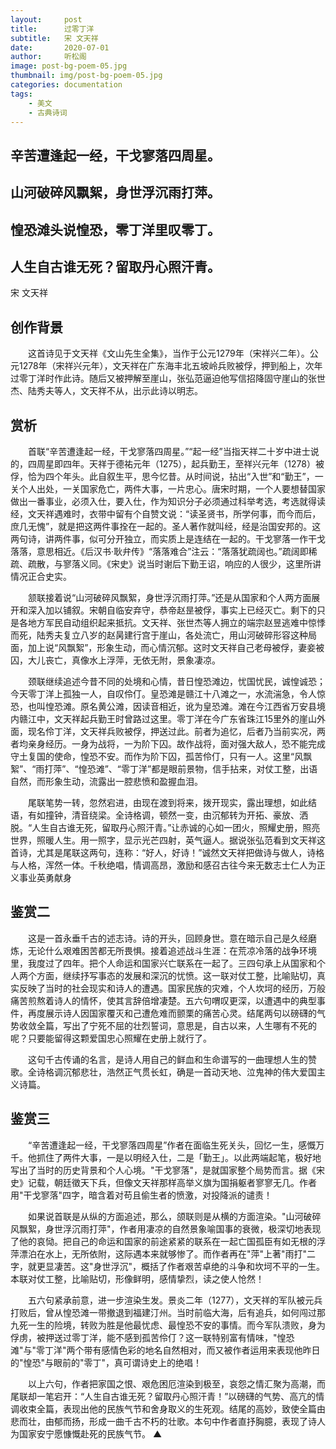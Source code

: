 ```yaml
---
layout:     post
title:      过零丁洋
subtitle:   宋 文天祥
date:       2020-07-01
author:     听松阁
image: post-bg-poem-05.jpg
thumbnail: img/post-bg-poem-05.jpg
categories: documentation
tags:
    - 美文
    - 古典诗词
---
```


## 辛苦遭逢起一经，干戈寥落四周星。

## 山河破碎风飘絮，身世浮沉雨打萍。

## 惶恐滩头说惶恐，零丁洋里叹零丁。

## 人生自古谁无死？留取丹心照汗青。

宋 文天祥

## 创作背景



　　这首诗见于文天祥《文山先生全集》，当作于公元1279年（宋祥兴二年）。公元1278年（宋祥兴元年），文天祥在广东海丰北五坡岭兵败被俘，押到船上，次年过零丁洋时作此诗。随后又被押解至崖山，张弘范逼迫他写信招降固守崖山的张世杰、陆秀夫等人，文天祥不从，出示此诗以明志。





## 赏析



　　首联“辛苦遭逢起一经，干戈寥落四周星。”“起一经”当指天祥二十岁中进士说的，四周星即四年。天祥于德祐元年（1275），起兵勤王，至祥兴元年（1278）被俘，恰为四个年头。此自叙生平，思今忆昔。从时间说，拈出“入世”和“勤王”，一关个人出处，一关国家危亡，两件大事，一片忠心。唐宋时期，一个人要想替国家做出一番事业，必须入仕，要入仕，作为知识分子必须通过科举考选，考选就得读经，文天祥遇难时，衣带中留有个自赞文说：“读圣贤书，所学何事，而今而后，庶几无愧”，就是把这两件事拴在一起的。圣人著作就叫经，经是治国安邦的。这两句诗，讲两件事，似可分开独立，而实质上是连结在一起的。干戈寥落一作干戈落落，意思相近。《后汉书·耿弁传》“落落难合”注云：“落落犹疏阔也。”疏阔即稀疏、疏散，与寥落义同。《宋史》说当时谢后下勤王诏，响应的人很少，这里所讲情况正合史实。



　　颔联接着说“山河破碎风飘絮，身世浮沉雨打萍。”还是从国家和个人两方面展开和深入加以铺叙。宋朝自临安弃守，恭帝赵昰被俘，事实上已经灭亡。剩下的只是各地方军民自动组织起来抵抗。文天祥、张世杰等人拥立的端宗赵昱逃难中惊悸而死，陆秀夫复立八岁的赵昺建行宫于崖山，各处流亡，用山河破碎形容这种局面，加上说“风飘絮”，形象生动，而心情沉郁。这时文天祥自己老母被俘，妻妾被囚，大儿丧亡，真像水上浮萍，无依无附，景象凄凉。



　　颈联继续追述今昔不同的处境和心情，昔日惶恐滩边，忧国忧民，诚惶诚恐；今天零丁洋上孤独一人，自叹伶仃。皇恐滩是赣江十八滩之一，水流湍急，令人惊恐，也叫惶恐滩。原名黄公滩，因读音相近，讹为皇恐滩。滩在今江西省万安县境内赣江中，文天祥起兵勤王时曾路过这里。零丁洋在今广东省珠江15里外的崖山外面，现名伶丁洋，文天祥兵败被俘，押送过此。前者为追忆，后者乃当前实况，两者均亲身经历。一身为战将，一为阶下囚。故作战将，面对强大敌人，恐不能完成守土复国的使命，惶恐不安。而作为阶下囚，孤苦伶仃，只有一人。这里“风飘絮”、“雨打萍”、“惶恐滩”、“零丁洋”都是眼前景物，信手拈来，对仗工整，出语自然，而形象生动，流露出一腔悲愤和盈握血泪。



　　尾联笔势一转，忽然宕进，由现在渡到将来，拨开现实，露出理想，如此结语，有如撞钟，清音绕梁。全诗格调，顿然一变，由沉郁转为开拓、豪放、洒脱。“人生自古谁无死，留取丹心照汗青。”让赤诚的心如一团火，照耀史册，照亮世界，照暖人生。用一照字，显示光芒四射，英气逼人。据说张弘范看到文天祥这首诗，尤其是尾联这两句，连称：“好人，好诗！”诚然文天祥把做诗与做人，诗格与人格，浑然一体。千秋绝唱，情调高昂，激励和感召古往今来无数志士仁人为正义事业英勇献身





## 鉴赏二



　　这是一首永垂千古的述志诗。诗的开头，回顾身世。意在暗示自己是久经磨炼，无论什么艰难困苦都无所畏惧。接着追述战斗生涯：在荒凉冷落的战争环境里，我度过了四年。把个人命运和国家兴亡联系在一起了。三四句承上从国家和个人两个方面，继续抒写事态的发展和深沉的忧愤。这一联对仗工整，比喻贴切，真实反映了当时的社会现实和诗人的遭遇。国家民族的灾难，个人坎坷的经历，万般痛苦煎熬着诗人的情怀，使其言辞倍增凄楚。五六句喟叹更深，以遭遇中的典型事件，再度展示诗人因国家覆灭和己遭危难而颤栗的痛苦心灵。结尾两句以磅礴的气势收敛全篇，写出了宁死不屈的壮烈誓词，意思是，自古以来，人生哪有不死的呢？只要能留得这颗爱国忠心照耀在史册上就行了。



　　这句千古传诵的名言，是诗人用自己的鲜血和生命谱写的一曲理想人生的赞歌。全诗格调沉郁悲壮，浩然正气贯长虹，确是一首动天地、泣鬼神的伟大爱国主义诗篇。





## 鉴赏三



　　“辛苦遭逢起一经，干戈寥落四周星”作者在面临生死关头，回忆一生，感慨万千。他抓住了两件大事，一是以明经入仕，二是「勤王」。以此两端起笔，极好地写出了当时的历史背景和个人心境。"干戈寥落"，是就国家整个局势而言。据《宋史》记载，朝廷徵天下兵，但像文天祥那样高举义旗为国捐躯者寥寥无几。作者用"干戈寥落"四字，暗含着对苟且偷生者的愤激，对投降派的谴责！



　　如果说首联是从纵的方面追述，那么，颌联则是从横的方面渲染。"山河破碎风飘絮，身世浮沉雨打萍"，作者用凄凉的自然景象喻国事的衰微，极深切地表现了他的哀恸。把自己的命运和国家的前途紧紧的联系在一起亡国孤臣有如无根的浮萍漂泊在水上，无所依附，这际遇本来就够惨了。而作者再在"萍"上著"雨打"二字，就更显凄苦。这"身世浮沉"，概括了作者艰苦卓绝的斗争和坎坷不平的一生。本联对仗工整，比喻贴切，形像鲜明，感情挚烈，读之使人怆然！



　　五六句紧承前意，进一步渲染生发。景炎二年（1277），文天祥的军队被元兵打败后，曾从惶恐滩一带撤退到福建汀州。当时前临大海，后有追兵，如何闯过那九死一生的险境，转败为胜是他最忧虑、最惶恐不安的事情。而今军队溃败，身为俘虏，被押送过零丁洋，能不感到孤苦伶仃？这一联特别富有情味，"惶恐滩"与"零丁洋"两个带有感情色彩的地名自然相对，而又被作者运用来表现他昨日的"惶恐"与眼前的"零丁"，真可谓诗史上的绝唱！



　　以上六句，作者把家国之恨、艰危困厄渲染到极至，哀怨之情汇聚为高潮，而尾联却一笔宕开：“人生自古谁无死？留取丹心照汗青！”以磅礴的气势、高亢的情调收束全篇，表现出他的民族气节和舍身取义的生死观。结尾的高妙，致使全篇由悲而壮，由郁而扬，形成一曲千古不朽的壮歌。本句中作者直抒胸臆，表现了诗人为国家安宁愿慷慨赴死的民族气节。 ▲
